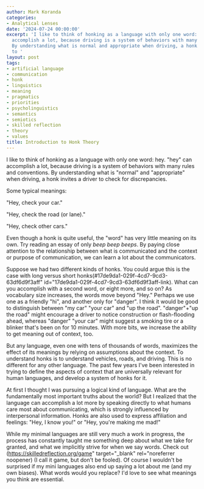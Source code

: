 ```yaml
---
author: Mark Koranda
categories:
- Analytical Lenses
date: '2024-07-24 00:00:00'
excerpt: 'I like to think of honking as a language with only one word: hey. hey can
  accomplish a lot, because driving is a system of behaviors with many rules and conventions.
  By understanding what is normal and appropriate when driving, a honk invites a driver
  to '
layout: post
tags:
- artificial language
- communication
- honk
- linguistics
- meaning
- pragmatics
- priorities
- psycholinguistics
- semantics
- semiotics
- skilled reflection
- theory
- values
title: Introduction to Honk Theory
---
```





I like to think of honking as a language with only one word: hey. "hey" can accomplish a lot, because driving is a system of behaviors with many rules and conventions. By understanding what is "normal" and "appropriate" when driving, a honk invites a driver to check for discrepancies.

Some typical meanings: 

"Hey, check your car."

"Hey, check the road (or lane)."

"Hey, check other cars."

Even though a honk is quite useful, the "word" has very little meaning on its own. Try reading an essay of only *beep beep* *beeps*. By paying close attention to the relationship between what is communicated and the context or purpose of communication, we can learn a lot about the communicators. 

Suppose we had two different kinds of honks. You could argue this is the case with long versus short honks(#17de9da1-029f-4cd7-9cd3-63df6d9f3aff" id="17de9da1-029f-4cd7-9cd3-63df6d9f3aff-link). What can you accomplish with a second word, or eight more, and so on? As vocabulary size increases, the words move beyond "Hey." Perhaps we use one as a friendly "hi", and another only for "danger". I think it would be good to distinguish between "my car" "your car" and  "up the road". "danger"+"up the road" might encourage a driver to notice construction or flash-flooding ahead, whereas "danger" "your car" might suggest a smoking tire or a blinker that's been on for 10 minutes. With more bits, we increase the ability to get meaning out of context, too. 

But any language, even one with tens of thousands of words, maximizes the effect of its meanings by relying on assumptions about the context. To understand honks is to understand vehicles, roads, and driving. This is no different for any other language. The past few years I've been interested in trying to define the aspects of context that are universally relevant for human languages, and develop a system of honks for it. 

At first I thought I was pursuing a logical kind of language. What are the fundamentally most important truths about the world? But I realized that the language can accomplish a lot more by speaking directly to what humans care most about communicating, which is strongly influenced by interpersonal information. Honks are also used to express affiliation and feelings: "Hey, I know you!" or "Hey, you're making me mad!"

While my minimal languages are still very much a work in progress, the process has constantly taught me something deep about what we take for granted, and what we implicitly strive for when we say words. Check out (https://skilledreflection.org/game" target="_blank" rel="noreferrer noopener) (I call it game, but don't be fooled). Of course I wouldn't be surprised if my mini languages also end up saying a lot about me (and my own biases). What words would you replace? I'd love to see what meanings you think are essential.